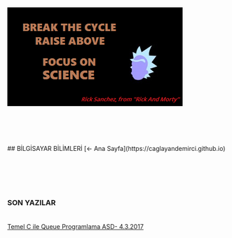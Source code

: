 <html>
	<head>
		<link rel="stylesheet" type="text/css" href="CSStyle.css">
		<link rel="icon" href="../coloricon.png">
		<link rel="stylesheet" href="../sunburst.css">
		<script src="../highlight.pack.js"></script><script>hljs.initHighlightingOnLoad();</script>
	</head>
	<br><br>
</html>
  
<img class="sci" src="rick.png">
<br><br><br><br><br><br>
## BİLGİSAYAR BİLİMLERİ
[<- Ana Sayfa](https://caglayandemirci.github.io) &nbsp;&emsp;

<br><br><br>
### SON YAZILAR<BR><BR>

[Temel C ile Queue Programlama ASD- 4.3.2017](https://caglayandemirci.github.io/CS/CProgramming)

